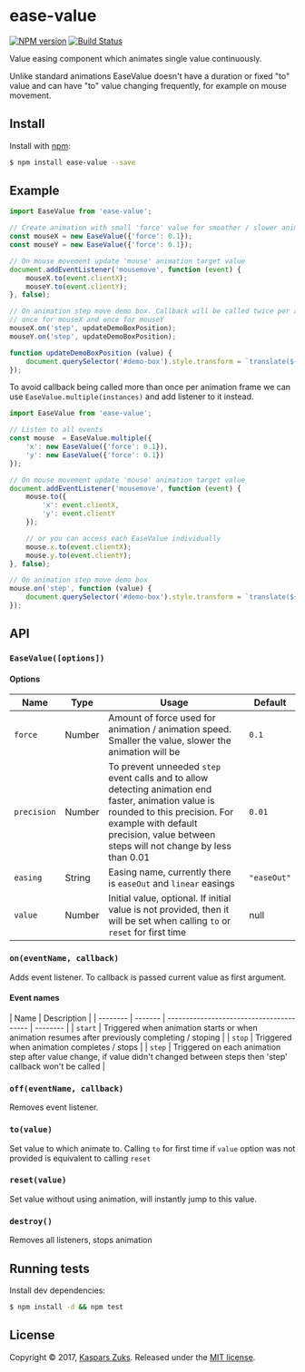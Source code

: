 [npm-url]: https://npmjs.org/package/ease-value
[npm-image]: http://img.shields.io/npm/v/ease-value.svg
[travis-url]: https://travis-ci.org/kasparsz/ease-value
[travis-image]: http://img.shields.io/travis/kasparsz/ease-value.svg

# ease-value
[![NPM version][npm-image]][npm-url] [![Build Status][travis-image]][travis-url]

Value easing component which animates single value continuously.

Unlike standard animations EaseValue doesn't have a duration or fixed "to" value and can have "to" value changing frequently, for example
on mouse movement.

## Install

Install with [npm](https://www.npmjs.com/):

```sh
$ npm install ease-value --save
```

## Example

```js
import EaseValue from 'ease-value';

// Create animation with small 'force' value for smoother / slower animation
const mouseX = new EaseValue({'force': 0.1});
const mouseY = new EaseValue({'force': 0.1});

// On mouse movement update 'mouse' animation target value
document.addEventListener('mousemove', function (event) {
    mouseX.to(event.clientX);
    mouseY.to(event.clientY);
}, false);

// On animation step move demo box. Callback will be called twice per animation frame,
// once for mouseX and once for mouseY
mouseX.on('step', updateDemoBoxPosition);
mouseY.on('step', updateDemoBoxPosition);

function updateDemoBoxPosition (value) {
    document.querySelector('#demo-box').style.transform = `translate(${ mouseX.value }px, ${ mouseY.value }px)`;
});
```

To avoid callback being called more than once per animation frame we can use ```EaseValue.multiple(instances)``` and add listener to it instead.

```js
import EaseValue from 'ease-value';

// Listen to all events 
const mouse  = EaseValue.multiple({
    'x': new EaseValue({'force': 0.1}),
    'y': new EaseValue({'force': 0.1})
});

// On mouse movement update 'mouse' animation target value
document.addEventListener('mousemove', function (event) {
    mouse.to({
        'x': event.clientX,
        'y': event.clientY
    });

    // or you can access each EaseValue individually
    mouse.x.to(event.clientX);
    mouse.y.to(event.clientY);
}, false);

// On animation step move demo box
mouse.on('step', function (value) {
    document.querySelector('#demo-box').style.transform = `translate(${ value.x }px, ${ value.y }px)`;
});
```

## API

### `EaseValue([options])`

#### Options

| Name     | Type    | Usage                                    | Default  |
| -------- | ------- | ---------------------------------------- | -------- |
| ```force```    | Number | Amount of force used for animation / animation speed. Smaller the value, slower the animation will be | ```0.1```     |
| ```precision``` | Number | To prevent unneeded ```step``` event calls and to allow detecting animation end faster, animation value is rounded to this precision. For example with default precision, value between steps will not change by less than 0.01 | ```0.01``` |
| ```easing``` | String | Easing name, currently there is ```easeOut``` and ```linear``` easings | ```"easeOut"``` |
| ```value``` | Number | Initial value, optional. If initial value is not provided, then it will be set when calling ```to``` or ```reset``` for first time | null |

### `on(eventName, callback)`

Adds event listener. To callback is passed current value as first argument.

#### Event names

| Name     | Description  |
| -------- | ------- | ---------------------------------------- | -------- |
| ```start```    | Triggered when animation starts or when animation resumes after previously completing / stoping |
| ```stop```    | Triggered when animation completes / stops |
| ```step```    | Triggered on each animation step after value change, if value didn't changed between steps then 'step' callback won't be called |

### `off(eventName, callback)`

Removes event listener.

### `to(value)`

Set value to which animate to. Calling ```to``` for first time if ```value``` option was not provided is equivalent to calling ```reset```

### `reset(value)`

Set value without using animation, will instantly jump to this value.

### `destroy()`

Removes all listeners, stops animation


## Running tests

Install dev dependencies:

```sh
$ npm install -d && npm test
```

## License

Copyright © 2017, [Kaspars Zuks](https://github.com/kasparsz).
Released under the [MIT license](https://github.com/kasparsz/ease-value/blob/master/LICENSE).

[npm-url]: https://npmjs.org/package/ease-value
[npm-image]: http://img.shields.io/npm/v/ease-value.svg
[travis-url]: https://travis-ci.org/kasparsz/ease-value
[travis-image]: http://img.shields.io/travis/kasparsz/ease-value.svg

